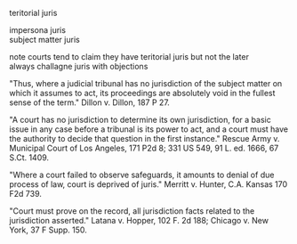 teritorial juris

impersona juris  
subject matter juris

note courts tend to claim they have teritorial juris but not the later  
always challagne juris with objections

"Thus, where a judicial tribunal has no jurisdiction of the subject matter on which it assumes to act, its proceedings are absolutely void in the fullest sense of the term." Dillon v. Dillon, 187 P 27.

"A court has no jurisdiction to determine its own jurisdiction, for a basic issue in any case before a tribunal is its power to act, and a court must have the authority to decide that question in the first instance." Rescue Army v. Municipal Court of Los Angeles, 171 P2d 8; 331 US 549, 91 L. ed. 1666, 67 S.Ct. 1409.

"Where a court failed to observe safeguards, it amounts to denial of due process of law, court is deprived of juris." Merritt v. Hunter, C.A. Kansas 170 F2d 739.

"Court must prove on the record, all jurisdiction facts related to the jurisdiction asserted." Latana v. Hopper, 102 F. 2d 188; Chicago v. New York, 37 F Supp. 150.
